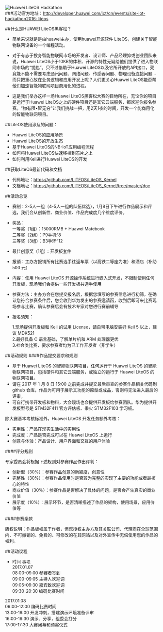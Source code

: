 ![Huawei LiteOS Hackathon](http://developer.huawei.com/ict/sites/default/files/dc_image/900x440_001.png)  
###活动官方地址：http://developer.huawei.com/ict/cn/events/site-iot-hackathon2016-liteos

##什么是HUAWEI LiteOS黑客松？
  * 简单来说就是是由huawei主办，使用huawei开源软件 LiteOS，创建关于智能物联网设备的一个编程活动。
     
  * 对于有志于投身智能物联网市场的开发者、设计师、产品经理抑或创业团队来说，Huawei LiteOS小于10KB的体积、开源的特性无疑给他们提供了进入物联网市场的“钥匙”。只不过借助于Huawei LiteOS以及它所开放的API接口，究竟能不能不需要考虑通讯问题、网络问题、传感器问题、物理设备连接问题…而只把重心放在业务逻辑和应用开发上呢？人们更关心Huawei LiteOS能否帮他们加速智能物联网项目商用化的进程。
      
  * 这是我们举办这样一场Huawei LiteOS黑客松大赛的目地所在，无论你的项目是运行于Huawei LiteOS之上的硬件项目还是其它云端服务，都欢迎你报名参赛。“物有限•智无穷”让我们挑战一把，用2天1夜的时间，开发一个能商用化的智能物联网项目。

##LiteOS使用涉及的问题：
* Huawei LiteOS的应用场景
* Huawei LiteOS的开放生态
* 基于Huawei LiteOS的NB-IoT应用编程流程
* 如何将Huawei LiteOS快速移植到芯片之上
* 如何利用Keil进行Huawei LiteOS的开发

##获取LiteOS最新代码和文档    
* 代码地址：https://github.com/LITEOS/LiteOS_Kernel
* 文档地址：https://github.com/LITEOS/LiteOS_Kernel/tree/master/doc


##活动总览
* 赛制：2-5人一组（4-5人一组的队伍优选），1月8日下午进行作品展示和评选，我们会从创新性、商业价值、作品完成度几个维度评价。

* 奖品：  
  一等奖（1组）：15000RMB + Huawei Matebook     
  二等奖（2组）：P9手机^8       
  三等奖（3组）：B3手环^12

* 最佳创意奖（1组）：开发板套件
* 报销：主办方报销所有比赛选手往返车票（以高铁二等座为准）和酒店（补助 500 元）

* 内容：使用 Huawei LiteOS 开源操作系统进行嵌入式开发，不限制使用任何开发板，现场我们会提供一些开发板共选手使用

* 参赛方法：主办方会在您提交报名后，根据您填写的参赛信息进行初筛，在确认您符合参赛条件后，您会收到华为发出的参赛邀请函，收到后即可来比赛现场参与比赛，确认参赛后会有技术专家对您进行赛前辅导

* 报名须知：

  1.现场提供开发板和 Keil 的试用 License，请自带电脑安装好 Keil 5 以上，建议 MDK521  
  2.最好具备 C 语言基础，了解单片机和 ARM 处理器更优  
  3.社会类比赛，要求参赛者均为已工作开发者（非学生）

##活动规则
####作品提交要求和规则       
  * 基于 Huawei LiteOS 的智能物联网项目，任何运行于 Huawei LiteOS 的智能物联网项目，包括硬件和其它云端服务，或独立的运行于 Huawei LiteOS 的物联网项目。       
  * 请在 2017 年 1 月 8 日 15:00 之前完成并提交最后审查的参赛作品相关代码到 github 仓库，作品为可用于展示其功能的原型或成品，否则将无法进入最后的评审。            
  * 可自行携带开发板和物料，大会现场也会提供开发板给参赛团队。华为提供开发板型号是 STM32F411 官方评估板、秉火 STM32F103 学习板。

除大赛基本考核标准外，Huawei LiteOS 开发任务额外考核：

* 实用性：产品在现实生活中的实用性
* 完成度：产品是否完成可以在 Huawei LiteOS 上运行
* 创意与体验：产品设计、用户界面和交互的用户体验

####评分规则

专家委员会将根据下述规则对参赛作品作出评判：

* 创新型（30%）：参赛作品创意的新颖度，创意性
* 完整性（30%）：参赛作品使用时是否较为完整的实现了主要的功能或者最核心的特性
* 商业价值（30%）：参赛作品是否解决了具体的问题，是否会产生真实的商业价值
* 展示度（10%）：展示环节，是否清晰描述了作品的架构，使用场景，应用价值等

####参赛条款

版权说明：作品版权属于作者，但您授权主办方及其关联公司、代理商在全球范围内、不可撤销的、免费的、可修改的在其网站以及对外宣传中无偿使用您的作品的权利。

##活动议程
* 时间    事项    
2017.01.07      
08:00-09:00	 参赛者签到     
09:00-09:05	主持人欢迎词        
09:05-09:30	嘉宾致欢迎词        
09:30-20:30	编码比赛时间

2017.01.08      
09:00-12:00	编码比赛时间        
13:00-16:00	开发冲刺，搭建演示环境准备评审      
16:00-16:30	演示、分享，组委会打分      
17:00-17:30	大赛闭幕和颁奖仪式
